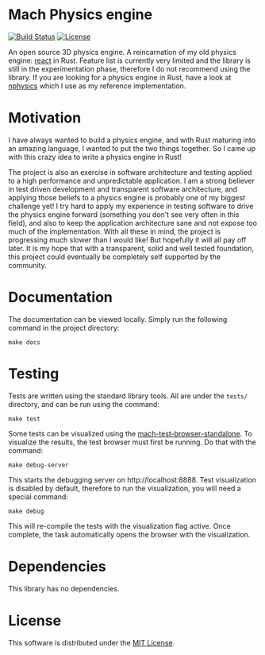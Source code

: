 # Mach Physics engine

[![Build Status](https://travis-ci.org/yggie/mach.svg?branch=master)](https://travis-ci.org/yggie/mach)
[![License](https://img.shields.io/badge/license-MIT-yellow.svg)](#license)

An open source 3D physics engine. A reincarnation of my old physics engine:
[react](https://github.com/yggie/react) in Rust. Feature list is currently very
limited and the library is still in the experimentation phase, therefore I do
not recommend using the library. If you are looking for a physics engine in
Rust, have a look at [nphysics](https://github.com/sebcrozet/nphysics) which I
use as my reference implementation.

# Motivation

I have always wanted to build a physics engine, and with Rust maturing into an
amazing language, I wanted to put the two things together. So I came up with
this crazy idea to write a physics engine in Rust!

The project is also an exercise in software architecture and testing applied to
a high performance and unpredictable application. I am a strong believer in
test driven development and transparent software architecture, and applying
those beliefs to a physics engine is probably one of my biggest challenge yet! I
try hard to apply my experience in testing software to drive the physics engine
forward (something you don’t see very often in this field), and also to keep the
application architecture sane and not expose too much of the implementation.
With all these in mind, the project is progressing much slower than I would
like! But hopefully it will all pay off later. It is my hope that with a
transparent, solid and well tested foundation, this project could eventually be
completely self supported by the community.

# Documentation

The documentation can be viewed locally. Simply run the following command in the
project directory:

```
make docs
```

# Testing

Tests are written using the standard library tools. All are under the `tests/`
directory, and can be run using the command:

```
make test
```

Some tests can be visualized using the
[mach-test-browser-standalone](https://github.com/yggie/mach-test-browser-standalone).
To visualize the results, the test browser must first be running. Do that with
the command:

```
make debug-server
```

This starts the debugging server on http://localhost:8888. Test visualization is
disabled by default, therefore to run the visualization, you will need a special
command:

```
make debug
```

This will re-compile the tests with the visualization flag active. Once
complete, the task automatically opens the browser with the visualization.

# Dependencies

This library has no dependencies.


# License

This software is distributed under the [MIT License](LICENSE).
